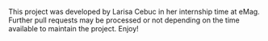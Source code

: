 This project was developed by Larisa Cebuc in her internship time at eMag.
Further pull requests may be processed or not depending on the time available to maintain the project.
Enjoy!
